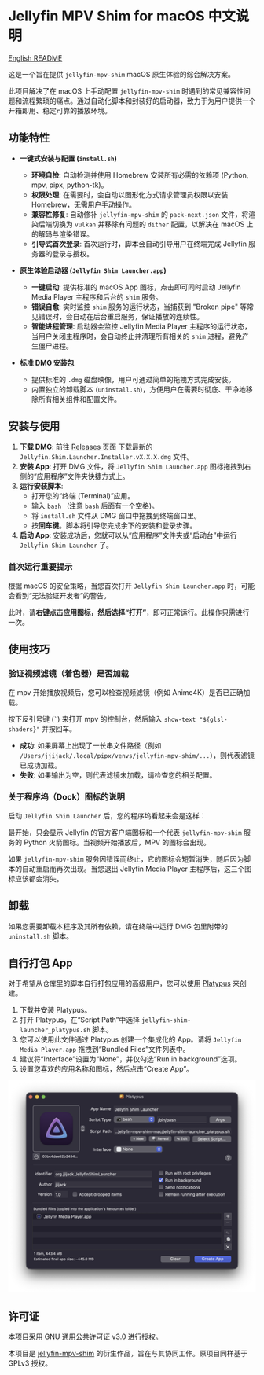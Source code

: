 # Jellyfin MPV Shim for macOS 中文说明

[English README](README.md)

这是一个旨在提供 `jellyfin-mpv-shim` macOS 原生体验的综合解决方案。

此项目解决了在 macOS 上手动配置 `jellyfin-mpv-shim` 时遇到的常见兼容性问题和流程繁琐的痛点。通过自动化脚本和封装好的启动器，致力于为用户提供一个开箱即用、稳定可靠的播放环境。

## 功能特性

* **一键式安装与配置 (`install.sh`)**
    * **环境自检**: 自动检测并使用 Homebrew 安装所有必需的依赖项 (Python, mpv, pipx, python-tk)。
    * **权限处理**: 在需要时，会自动以图形化方式请求管理员权限以安装 Homebrew，无需用户手动操作。
    * **兼容性修复**: 自动修补 `jellyfin-mpv-shim` 的 `pack-next.json` 文件，将渲染后端切换为 `vulkan` 并移除有问题的 `dither` 配置，以解决在 macOS 上的解码与渲染错误。
    * **引导式首次登录**: 首次运行时，脚本会自动引导用户在终端完成 Jellyfin 服务器的登录与授权。

* **原生体验启动器 (`Jellyfin Shim Launcher.app`)**
    * **一键启动**: 提供标准的 macOS App 图标，点击即可同时启动 Jellyfin Media Player 主程序和后台的 `shim` 服务。
    * **错误自愈**: 实时监控 `shim` 服务的运行状态，当捕获到 "Broken pipe" 等常见错误时，会自动在后台重启服务，保证播放的连续性。
    * **智能进程管理**: 启动器会监控 Jellyfin Media Player 主程序的运行状态，当用户关闭主程序时，会自动终止并清理所有相关的 `shim` 进程，避免产生僵尸进程。

* **标准 DMG 安装包**
    * 提供标准的 `.dmg` 磁盘映像，用户可通过简单的拖拽方式完成安装。
    * 内置独立的卸载脚本 (`uninstall.sh`)，方便用户在需要时彻底、干净地移除所有相关组件和配置文件。

## 安装与使用

1.  **下载 DMG**: 前往 [Releases 页面](https://github.com/jjijack/jellyfin-mpv-shim-mac/releases) 下载最新的 `Jellyfin.Shim.Launcher.Installer.vX.X.X.dmg` 文件。
2.  **安装 App**: 打开 DMG 文件，将 `Jellyfin Shim Launcher.app` 图标拖拽到右侧的“应用程序”文件夹快捷方式上。
3.  **运行安装脚本**:
    * 打开您的“终端 (Terminal)”应用。
    * 输入 `bash ` (注意 `bash` 后面有一个空格)。
    * 将 `install.sh` 文件从 DMG 窗口中拖拽到终端窗口里。
    * 按**回车键**。脚本将引导您完成余下的安装和登录步骤。
4.  **启动 App**: 安装成功后，您就可以从“应用程序”文件夹或“启动台”中运行 `Jellyfin Shim Launcher` 了。

### 首次运行重要提示

根据 macOS 的安全策略，当您首次打开 `Jellyfin Shim Launcher.app` 时，可能会看到“无法验证开发者”的警告。

此时，请**右键点击应用图标，然后选择“打开”**，即可正常运行。此操作只需进行一次。

## 使用技巧

### 验证视频滤镜（着色器）是否加载

在 mpv 开始播放视频后，您可以检查视频滤镜（例如 Anime4K）是否已正确加载。

按下反引号键 (`` ` ``) 来打开 mpv 的控制台，然后输入 `show-text "${glsl-shaders}"` 并按回车。

* **成功**: 如果屏幕上出现了一长串文件路径（例如 `/Users/jjijack/.local/pipx/venvs/jellyfin-mpv-shim/...`），则代表滤镜已成功加载。
* **失败**: 如果输出为空，则代表滤镜未加载，请检查您的相关配置。

### 关于程序坞（Dock）图标的说明

启动 `Jellyfin Shim Launcher` 后，您的程序坞看起来会是这样：

最开始，只会显示 Jellyfin 的官方客户端图标和一个代表 `jellyfin-mpv-shim` 服务的 Python 火箭图标。当视频开始播放后，MPV 的图标会出现。

如果 `jellyfin-mpv-shim` 服务因错误而终止，它的图标会短暂消失，随后因为脚本的自动重启而再次出现。当您退出 Jellyfin Media Player 主程序后，这三个图标应该都会消失。

## 卸载

如果您需要卸载本程序及其所有依赖，请在终端中运行 DMG 包里附带的 `uninstall.sh` 脚本。

## 自行打包 App

对于希望从仓库里的脚本自行打包应用的高级用户，您可以使用 [Platypus](https://sveinbjorn.org/platypus) 来创建。

1.  下载并安装 Platypus。
2.  打开 Platypus，在“Script Path”中选择 `jellyfin-shim-launcher_platypus.sh` 脚本。
3.  您可以使用此文件通过 Platypus 创建一个集成化的 App。请将 `Jellyfin Media Player.app` 拖拽到“Bundled Files”文件列表中。
4.  建议将“Interface”设置为“None”，并仅勾选“Run in background”选项。
5.  设置您喜欢的应用名称和图标，然后点击“Create App”。

![Platypus 配置截图](assets/platypus_screenshot.png)

## 许可证

本项目采用 GNU 通用公共许可证 v3.0 进行授权。

本项目是 [jellyfin-mpv-shim](https://github.com/jellyfin/jellyfin-mpv-shim) 的衍生作品，旨在与其协同工作。原项目同样基于 GPLv3 授权。